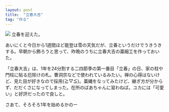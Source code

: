 ```yaml
---
layout: post
title:  "立春大吉"
tag: "作る"
---
```


![](https://kobapan.com/f/12295382533_cbf629bcbe.jpg)
立春を迎えた。


あいにくと今日から1週間ほど能登は雪の天気だが、立春というだけでうきうきする。早朝から飾ろうと思って、昨晩のうちに立春大吉の藁細工を作っておいた。


「立春大吉」は、1年を24分割する二四節季の第一番目「立春」の日、家の柱や門柱に貼る厄除けの札。曹洞宗などで使われているみたい。禅の心得はないけど、見た目が好きなので採用(≧▽≦)。藁縄をなってみたけど、継ぎ方が分からず、だだくさになってしまった。在所のばあちゃんに習わねば。ユカには「可愛い」と好評だったので良しと。 


さあて、そろそろ1年を始めるかのー


　